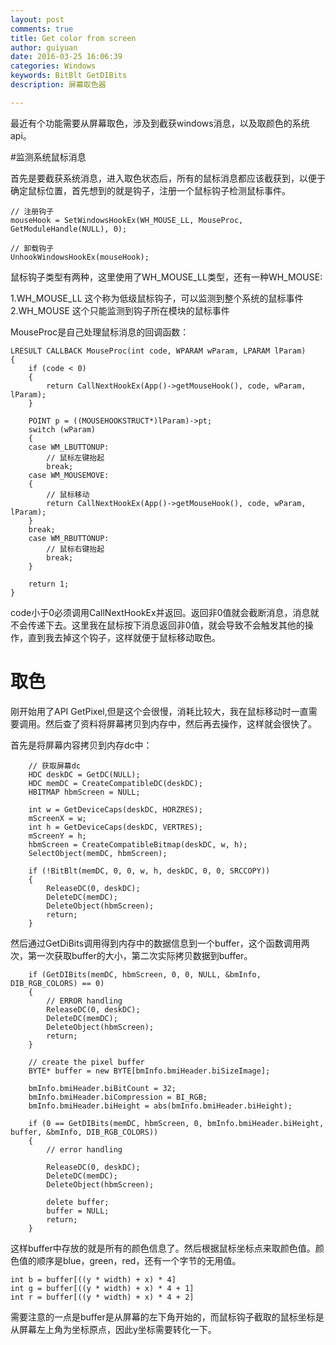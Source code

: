 ```yaml
---
layout: post
comments: true
title: Get color from screen
author: guiyuan
date: 2016-03-25 16:06:39
categories: Windows
keywords: BitBlt GetDIBits
description: 屏幕取色器

---
```


最近有个功能需要从屏幕取色，涉及到截获windows消息，以及取颜色的系统api。


#监测系统鼠标消息

首先是要截获系统消息，进入取色状态后，所有的鼠标消息都应该截获到，以便于确定鼠标位置，首先想到的就是钩子，注册一个鼠标钩子检测鼠标事件。

```
// 注册钩子
mouseHook = SetWindowsHookEx(WH_MOUSE_LL, MouseProc, GetModuleHandle(NULL), 0);

// 卸载钩子
UnhookWindowsHookEx(mouseHook);
```
鼠标钩子类型有两种，这里使用了WH\_MOUSE\_LL类型，还有一种WH\_MOUSE:

1.WH\_MOUSE\_LL 这个称为低级鼠标钩子，可以监测到整个系统的鼠标事件
2.WH\_MOUSE 这个只能监测到钩子所在模块的鼠标事件

MouseProc是自己处理鼠标消息的回调函数：

```
LRESULT CALLBACK MouseProc(int code, WPARAM wParam, LPARAM lParam){	if (code < 0)	{		return CallNextHookEx(App()->getMouseHook(), code, wParam, lParam);	}	POINT p = ((MOUSEHOOKSTRUCT*)lParam)->pt;	switch (wParam)	{	case WM_LBUTTONUP:		// 鼠标左键抬起		break;	case WM_MOUSEMOVE:	{		// 鼠标移动		return CallNextHookEx(App()->getMouseHook(), code, wParam, lParam);	}	break;	case WM_RBUTTONUP:		// 鼠标右键抬起		break;	}	return 1;}
```
code小于0必须调用CallNextHookEx并返回。返回非0值就会截断消息，消息就不会传递下去。这里我在鼠标按下消息返回非0值，就会导致不会触发其他的操作，直到我去掉这个钩子，这样就便于鼠标移动取色。
# 取色

刚开始用了API GetPixel,但是这个会很慢，消耗比较大，我在鼠标移动时一直需要调用。然后查了资料将屏幕拷贝到内存中，然后再去操作，这样就会很快了。

   首先是将屏幕内容拷贝到内存dc中：

```
	// 获取屏幕dc	HDC deskDC = GetDC(NULL);	HDC memDC = CreateCompatibleDC(deskDC);	HBITMAP hbmScreen = NULL;	int w = GetDeviceCaps(deskDC, HORZRES);	mScreenX = w;	int h = GetDeviceCaps(deskDC, VERTRES);	mScreenY = h;	hbmScreen = CreateCompatibleBitmap(deskDC, w, h);	SelectObject(memDC, hbmScreen);	if (!BitBlt(memDC, 0, 0, w, h, deskDC, 0, 0, SRCCOPY))	{		ReleaseDC(0, deskDC);		DeleteDC(memDC);		DeleteObject(hbmScreen);		return;	}
```

然后通过GetDiBits调用得到内存中的数据信息到一个buffer，这个函数调用两次，第一次获取buffer的大小，第二次实际拷贝数据到buffer。

```
	if (GetDIBits(memDC, hbmScreen, 0, 0, NULL, &bmInfo, DIB_RGB_COLORS) == 0)	{		// ERROR handling		ReleaseDC(0, deskDC);		DeleteDC(memDC);		DeleteObject(hbmScreen);		return;	}	// create the pixel buffer	BYTE* buffer = new BYTE[bmInfo.bmiHeader.biSizeImage];	bmInfo.bmiHeader.biBitCount = 32;	bmInfo.bmiHeader.biCompression = BI_RGB;	bmInfo.bmiHeader.biHeight = abs(bmInfo.bmiHeader.biHeight);	if (0 == GetDIBits(memDC, hbmScreen, 0, bmInfo.bmiHeader.biHeight, buffer, &bmInfo, DIB_RGB_COLORS))	{		// error handling		ReleaseDC(0, deskDC);		DeleteDC(memDC);		DeleteObject(hbmScreen);		delete buffer;		buffer = NULL;		return;	}
```
这样buffer中存放的就是所有的颜色信息了。然后根据鼠标坐标点来取颜色值。颜色值的顺序是blue，green，red，还有一个字节的无用值。
```
int b = buffer[((y * width) + x) * 4]
int g = buffer[((y * width) + x) * 4 + 1]
int r = buffer[((y * width) + x) * 4 + 2]```
需要注意的一点是buffer是从屏幕的左下角开始的，而鼠标钩子截取的鼠标坐标是从屏幕左上角为坐标原点，因此y坐标需要转化一下。
